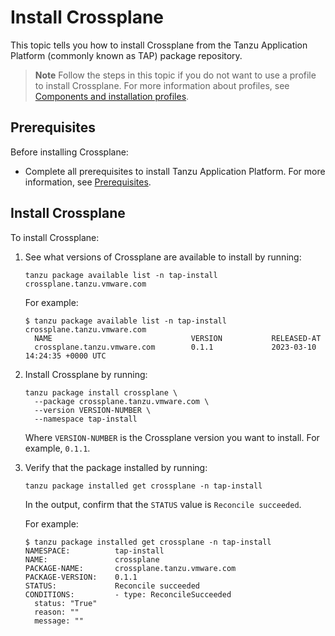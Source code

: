 # Install Crossplane

This topic tells you how to install Crossplane from the Tanzu Application Platform
(commonly known as TAP) package repository.

> **Note** Follow the steps in this topic if you do not want to use a profile to install
> Crossplane.
> For more information about profiles, see
> [Components and installation profiles](../about-package-profiles.hbs.md).

## <a id='prereqs'></a>Prerequisites

Before installing Crossplane:

- Complete all prerequisites to install Tanzu Application Platform. For more information, see [Prerequisites](../prerequisites.hbs.md).

## <a id='install-crossplane'></a> Install Crossplane

To install Crossplane:

1. See what versions of Crossplane are available to install by running:

    ```console
    tanzu package available list -n tap-install crossplane.tanzu.vmware.com
    ```

    For example:

    ```console
    $ tanzu package available list -n tap-install crossplane.tanzu.vmware.com
      NAME                               VERSION           RELEASED-AT
      crossplane.tanzu.vmware.com        0.1.1             2023-03-10 14:24:35 +0000 UTC
    ```

1. Install Crossplane by running:

    ```console
    tanzu package install crossplane \
      --package crossplane.tanzu.vmware.com \
      --version VERSION-NUMBER \
      --namespace tap-install
    ```

    Where `VERSION-NUMBER` is the Crossplane version you want to install. For example, `0.1.1`.

1. Verify that the package installed by running:

    ```console
    tanzu package installed get crossplane -n tap-install
    ```

    In the output, confirm that the `STATUS` value is `Reconcile succeeded`.

    For example:

    ```console
    $ tanzu package installed get crossplane -n tap-install
    NAMESPACE:          tap-install
    NAME:               crossplane
    PACKAGE-NAME:       crossplane.tanzu.vmware.com
    PACKAGE-VERSION:    0.1.1
    STATUS:             Reconcile succeeded
    CONDITIONS:         - type: ReconcileSucceeded
      status: "True"
      reason: ""
      message: ""
    ```

